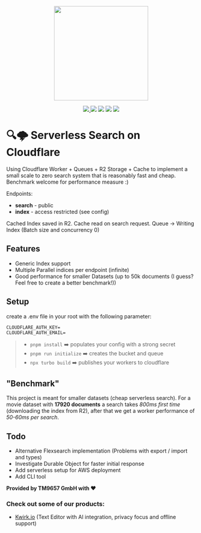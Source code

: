 <a href="https://tm9657.de?ref=github"><p align="center"><img width=250 src="https://cdn.tm9657.de/tm9657/images/serverless_search.png" /></p></a>
<p align="center">
    <a href="https://tm9657.de"><img src="https://img.shields.io/badge/website-more_from_us-C0222C.svg?style=flat&logo=PWA"> </a>
	  <a href="https://discord.ca9.io"><img src="https://img.shields.io/discord/673169081704120334?label=discord&style=flat&color=5a66f6&logo=Discord"></a>
	  <a href="https://twitter.com/tm9657"><img src="https://img.shields.io/badge/twitter-follow_us-1d9bf0.svg?style=flat&logo=Twitter"></a>
	  <a href="https://www.linkedin.com/company/tm9657/"><img src="https://img.shields.io/badge/linkedin-connect-0a66c2.svg?style=flat&logo=Linkedin"></a>
    <a href="https://merch.ca9.io"><img src="https://img.shields.io/badge/merch-support_us-red.svg?style=flat&logo=Spreadshirt"></a>
</p>

# 🔍🌩️ Serverless Search on Cloudflare
Using Cloudflare Worker + Queues + R2 Storage + Cache to implement a small scale to zero search system that is reasonably fast and cheap.
Benchmark welcome for performance measure :)

Endpoints:
- **search**   - public
- **index**    - access restricted (see config)

Cached Index saved in R2. Cache read on search request. 
Queue -> Writing Index (Batch size and concurrency 0)

## Features
- Generic Index support
- Multiple Parallel indices per endpoint (infinite)
- Good performance for smaller Datasets (up to 50k documents (I guess? Feel free to create a better benchmark!))

## Setup
create a .env file in your root with the following parameter: 
```
CLOUDFLARE_AUTH_KEY=
CLOUDFLARE_AUTH_EMAIL=
```

> - `pnpm install` ➡️ populates your config with a strong secret
> - `pnpm run initialize` ➡️ creates the bucket and queue
> - `npx turbo build` ➡️ publishes your workers to cloudflare

## "Benchmark"
This project is meant for smaller datasets (cheap serverless search).
For a movie dataset with **17920 documents** a search takes *800ms first time* (downloading the index from R2), after that we get a worker performance of *50-60ms per search*.

## Todo
- Alternative Flexsearch implementation (Problems with export / import and types)
- Investigate Durable Object for faster initial response
- Add serverless setup for AWS deployment
- Add CLI tool

**Provided by TM9657 GmbH with ❤️**
### Check out some of our products:
- [Kwirk.io](https://kwirk.io?ref=github) (Text Editor with AI integration, privacy focus and offline support)
